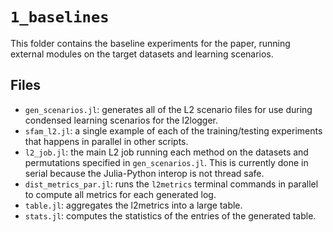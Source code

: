 # `1_baselines`

This folder contains the baseline experiments for the paper, running external modules on the target datasets and learning scenarios.

## Files

- `gen_scenarios.jl`: generates all of the L2 scenario files for use during condensed learning scenarios for the l2logger.
- `sfam_l2.jl`: a single example of each of the training/testing experiments that happens in parallel in other scripts.
- `l2_job.jl`: the main L2 job running each method on the datasets and permutations specified in `gen_scenarios.jl`.
This is currently done in serial because the Julia-Python interop is not thread safe.
- `dist_metrics_par.jl`: runs the `l2metrics` terminal commands in parallel to compute all metrics for each generated log.
- `table.jl`: aggregates the l2metrics into a large table.
- `stats.jl`: computes the statistics of the entries of the generated table.
